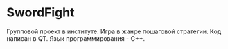 # SwordFight

Групповой проект в институте. Игра в жанре пошаговой стратегии. Код написан в QT. Язык программирования - С++.
